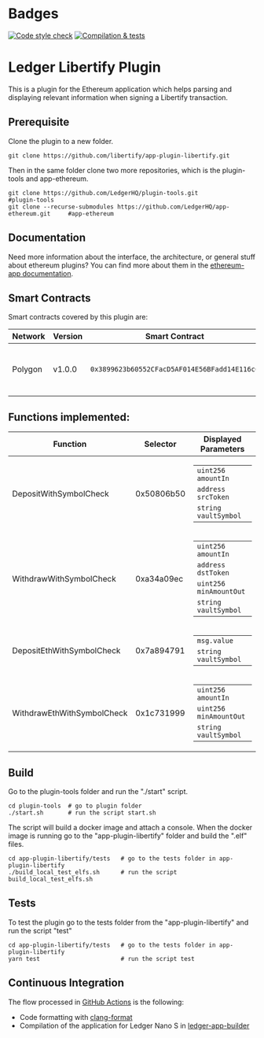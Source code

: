# Badges

[![Code style check](https://github.com/blooo-io/app-plugin-1inch/actions/workflows/lint-workflow.yml/badge.svg)](https://github.com/blooo-io/app-plugin-1inch/actions/workflows/lint-workflow.yml)
[![Compilation & tests](https://github.com/blooo-io/app-plugin-1inch/actions/workflows/ci-workflow.yml/badge.svg)](https://github.com/blooo-io/app-plugin-1inch/actions/workflows/ci-workflow.yml)

# Ledger Libertify Plugin

This is a plugin for the Ethereum application which helps parsing and displaying relevant information when signing a Libertify transaction.

## Prerequisite

Clone the plugin to a new folder.

```shell
git clone https://github.com/libertify/app-plugin-libertify.git
```

Then in the same folder clone two more repositories, which is the plugin-tools and app-ethereum.

```shell
git clone https://github.com/LedgerHQ/plugin-tools.git                          #plugin-tools
git clone --recurse-submodules https://github.com/LedgerHQ/app-ethereum.git     #app-ethereum
```

## Documentation

Need more information about the interface, the architecture, or general stuff about ethereum plugins? You can find more about them in the [ethereum-app documentation](https://github.com/LedgerHQ/app-ethereum/blob/master/doc/ethapp_plugins.asc).

## Smart Contracts

Smart contracts covered by this plugin are:

| Network | Version | Smart Contract                               | Note                                    |
| ------- | ------- | -------------------------------------------- | --------------------------------------- |
| Polygon | v1.0.0  | `0x3899623b60552CFacD5AF014E56BFadd14E116c6` | Proxy contract for operations on vaults |

## Functions implemented:

| Function   | Selector   | Displayed Parameters                                                                                                                                                                                                     |
| ---------- | ---------- | ------------------------------------------------------------------------------------------------------------------------------------------------------------------------------------------------------------------------ |
| DepositWithSymbolCheck | 0x50806b50 | <table><tbody> <tr><td><code>uint256 amountIn</code></td></tr> <tr><td><code>address srcToken</code></td></tr> <tr><td><code>string vaultSymbol</code></td></tr> </tbody></table> |
| WithdrawWithSymbolCheck | 0xa34a09ec | <table><tbody> <tr><td><code>uint256 amountIn</code></td></tr> <tr><td><code>address dstToken</code></td></tr> <tr><td><code>uint256 minAmountOut</code></td></tr> <tr><td><code>string vaultSymbol</code></td></tr> </tbody></table> |
| DepositEthWithSymbolCheck | 0x7a894791 | <table><tbody> <tr><td><code>msg.value</code></td></tr> <tr><td><code>string vaultSymbol</code></td></tr> </tbody></table> |
| WithdrawEthWithSymbolCheck | 0x1c731999 | <table><tbody> <tr><td><code>uint256 amountIn</code></td></tr> <tr><td><code>uint256 minAmountOut</code></td></tr> <tr><td><code>string vaultSymbol</code></td></tr> </tbody></table> |

## Build

Go to the plugin-tools folder and run the "./start" script.

```shell
cd plugin-tools  # go to plugin folder
./start.sh       # run the script start.sh
```

The script will build a docker image and attach a console.
When the docker image is running go to the "app-plugin-libertify" folder and build the ".elf" files.

```shell
cd app-plugin-libertify/tests   # go to the tests folder in app-plugin-libertify
./build_local_test_elfs.sh      # run the script build_local_test_elfs.sh
```

## Tests

To test the plugin go to the tests folder from the "app-plugin-libertify" and run the script "test"

```shell
cd app-plugin-libertify/tests   # go to the tests folder in app-plugin-libertify
yarn test                       # run the script test
```

## Continuous Integration

The flow processed in [GitHub Actions](https://github.com/features/actions) is the following:

- Code formatting with [clang-format](http://clang.llvm.org/docs/ClangFormat.html)
- Compilation of the application for Ledger Nano S in [ledger-app-builder](https://github.com/LedgerHQ/ledger-app-builder)
